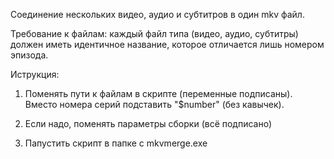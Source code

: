 Соединение нескольких видео, аудио и субтитров в один mkv файл.

Требование к файлам: каждый файл типа (видео, аудио, субтитры) должен иметь идентичное название, которое отличается лишь номером эпизода.

Иструкция:
1) Поменять пути к файлам в скрипте (переменные подписаны). Вместо номера серий подставить "$number" (без кавычек).

2) Если надо, поменять параметры сборки (всё подписано)

3) Папустить скрипт в папке с mkvmerge.exe
